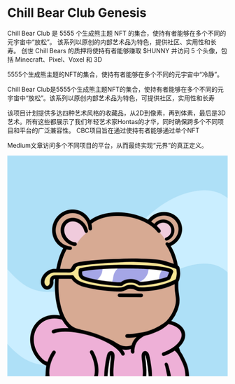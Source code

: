 # Chill Bear Club Genesis

Chill Bear Club 是 5555 个生成熊主题 NFT 的集合，使持有者能够在多个不同的元宇宙中“放松”。 该系列以原创的内部艺术品为特色，提供社区、实用性和长寿。 创世 Chill Bears 的质押将使持有者能够赚取 $HUNNY 并访问 5 个头像，包括 Minecraft、Pixel、Voxel 和 3D

5555个生成熊主题的NFT的集合，使持有者能够在多个不同的元宇宙中“冷静”。

Chill Bear Club是5555个生成熊主题NFT的集合，使持有者能够在多个不同的元宇宙中“放松”。该系列以原创内部艺术品为特色，可提供社区，实用性和长寿

该项目计划提供多达四种艺术风格的收藏品，从2D到像素，再到体素，最后是3D艺术。所有这些都展示了我们年轻艺术家Hontas的才华，同时确保跨多个不同项目和平台的广泛兼容性。
CBC项目旨在通过使持有者能够通过单个NFT

Medium文章访问多个不同项目的平台，从而最终实现“元界”的真正定义。

![nft](unnamed.png)
